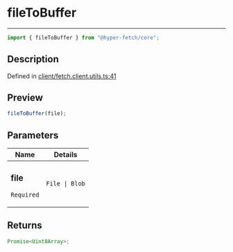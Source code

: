 # fileToBuffer

<div class="api-docs__separator">

---

</div><div class="api-docs__import">

```ts
import { fileToBuffer } from "@hyper-fetch/core";
```

</div><div class="api-docs__section">

## Description

</div><div class="api-docs__description"><span class="api-docs__do-not-parse">

</span></div><p class="api-docs__definition">

Defined in
[client/fetch.client.utils.ts:41](https://github.com/BetterTyped/hyper-fetch/blob/3fe127e9/packages/core/src/client/fetch.client.utils.ts#L41)

</p><div class="api-docs__section">

## Preview

</div><div class="api-docs__preview fn">

```ts
fileToBuffer(file);
```

</div><div class="api-docs__section">

## Parameters

</div>
<div class="api-docs__parameters">
<table>
<thead><tr><th>Name</th><th>Details</th></tr></thead>
<tbody><tr param-data="file"><td class="api-docs__param-name required">

### file

`Required`

</td><td class="api-docs__param-type">

`File | Blob`

</td></tr></tbody></table></div><div class="api-docs__section">

## Returns

</div><div class="api-docs__returns">

```ts
Promise<Uint8Array>;
```

</div>
